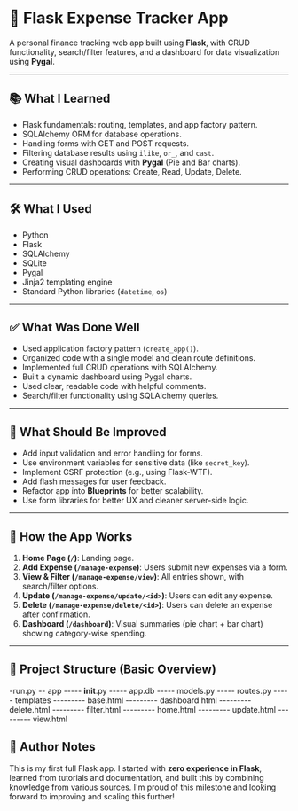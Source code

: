 # 💸 Flask Expense Tracker App

A personal finance tracking web app built using **Flask**, with CRUD functionality, search/filter features, and a dashboard for data visualization using **Pygal**.

---

## 📚 What I Learned

- Flask fundamentals: routing, templates, and app factory pattern.
- SQLAlchemy ORM for database operations.
- Handling forms with GET and POST requests.
- Filtering database results using `ilike`, `or_`, and `cast`.
- Creating visual dashboards with **Pygal** (Pie and Bar charts).
- Performing CRUD operations: Create, Read, Update, Delete.

---

## 🛠 What I Used

- Python
- Flask
- SQLAlchemy
- SQLite
- Pygal
- Jinja2 templating engine
- Standard Python libraries (`datetime`, `os`)

---

## ✅ What Was Done Well

- Used application factory pattern (`create_app()`).
- Organized code with a single model and clean route definitions.
- Implemented full CRUD operations with SQLAlchemy.
- Built a dynamic dashboard using Pygal charts.
- Used clear, readable code with helpful comments.
- Search/filter functionality using SQLAlchemy queries.

---

## 🧪 What Should Be Improved

- Add input validation and error handling for forms.
- Use environment variables for sensitive data (like `secret_key`).
- Implement CSRF protection (e.g., using Flask-WTF).
- Add flash messages for user feedback.
- Refactor app into **Blueprints** for better scalability.
- Use form libraries for better UX and cleaner server-side logic.

---

## 🚀 How the App Works

1. **Home Page (`/`)**: Landing page.
2. **Add Expense (`/manage-expense`)**: Users submit new expenses via a form.
3. **View & Filter (`/manage-expense/view`)**: All entries shown, with search/filter options.
4. **Update (`/manage-expense/update/<id>`)**: Users can edit any expense.
5. **Delete (`/manage-expense/delete/<id>`)**: Users can delete an expense after confirmation.
6. **Dashboard (`/dashboard`)**: Visual summaries (pie chart + bar chart) showing category-wise spending.

---

## 📁 Project Structure (Basic Overview)

-run.py
-- app
----- __init__.py
----- app.db
----- models.py
----- routes.py
----- templates
--------- base.html
--------- dashboard.html
--------- delete.html
--------- filter.html
--------- home.html
--------- update.html
--------- view.html
        

## 🧠 Author Notes

This is my first full Flask app. I started with **zero experience in Flask**, learned from tutorials and documentation, and built this by combining knowledge from various sources. I'm proud of this milestone and looking forward to improving and scaling this further!

